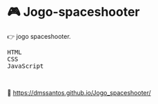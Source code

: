 # :video_game: Jogo-spaceshooter

:point_right: jogo spaceshooter.

<kbd>HTML</kbd>  
<kbd>CSS</kbd>  
<kbd>JavaScript</kbd>  

&nbsp;

:link: https://dmssantos.github.io/Jogo_spaceshooter/
